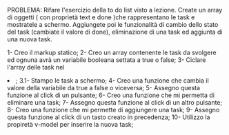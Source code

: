PROBLEMA: Rifare l'esercizio della to do list visto a lezione. Create un array di oggetti ( con proprietà text e done )che rappresentano le task e mostratele a schermo. Aggiungete poi le funzionalità di cambio dello stato del task (cambiate il valore di done), eliminazione di una task ed aggiunta di una nuova task.

1- Creo il markup statico; 
2- Creo un array contenente le task da svolgere ed ognuna avrà un variabile booleana settata a true o false; 
3- Ciclare l'array delle task nel <li>; 
    3.1- Stampo le task a schermo;
4- Creo una funzione che cambia il valore della variabile da true a false o viceversa; 
5- Assegno questa funzione al click di un pulsante; 
6- Creo una funzione che mi permetta di eliminare una task; 
7- Assegno questa funzione al click di un altro pulsante; 
8- Creo una funzione che mi permette di aggiungere una task; 
9- Assegno questa funzione al click di un tasto creato in precedenza; 
10- Utilizzo la propiretà v-model per inserire la nuova task;